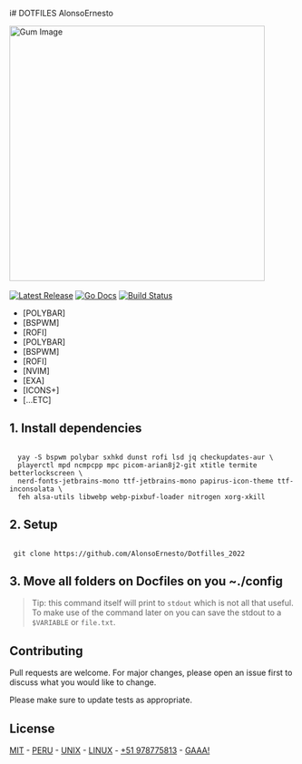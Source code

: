 i# DOTFILES AlonsoErnesto
  
<p>
    <a href="https://stuff.charm.sh/gum/nutritional-information.png" target="_blank"><img src="https://stuff.charm.sh/gum/gum.png" alt="Gum Image" width="450" /></a>
    <br><br>
    <a href="https://github.com/charmbracelet/gum/releases"><img src="https://img.shields.io/github/release/charmbracelet/gum.svg" alt="Latest Release"></a>
    <a href="https://pkg.go.dev/github.com/charmbracelet/gum?tab=doc"><img src="https://godoc.org/github.com/golang/gddo?status.svg" alt="Go Docs"></a>
    <a href="https://github.com/charmbracelet/gum/actions"><img src="https://github.com/charmbracelet/gum/workflows/build/badge.svg" alt="Build Status"></a>
</p>


   * [POLYBAR]
   * [BSPWM]
   * [ROFI]
   * [POLYBAR]
   * [BSPWM]
   * [ROFI]
   * [NVIM]
   * [EXA]
   * [ICONS+]
   * [...ETC]
 
  ## 1. Install dependencies
 
```linux

  yay -S bspwm polybar sxhkd dunst rofi lsd jq checkupdates-aur \
  playerctl mpd ncmpcpp mpc picom-arian8j2-git xtitle termite betterlockscreen \
  nerd-fonts-jetbrains-mono ttf-jetbrains-mono papirus-icon-theme ttf-inconsolata \
  feh alsa-utils libwebp webp-pixbuf-loader nitrogen xorg-xkill

```


## 2. Setup


```

 git clone https://github.com/AlonsoErnesto/Dotfilles_2022

```

## 3. Move all folders on Docfiles on you ~./config

> Tip: this command itself will print to `stdout` which is not all that useful.
To make use of the command later on you can save the stdout to a `$VARIABLE` or
`file.txt`.




## Contributing
Pull requests are welcome. For major changes, please open an issue first to discuss what you would like to change.

Please make sure to update tests as appropriate.

## License
[MIT](https://choosealicense.com/licenses/mit/) - [PERU]() - [UNIX]() - [LINUX]() - [+51 978775813]() - [GAAA!]()
